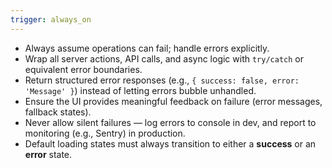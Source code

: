 ```yaml
---
trigger: always_on
---
```


- Always assume operations can fail; handle errors explicitly.
- Wrap all server actions, API calls, and async logic with `try/catch` or equivalent error boundaries.
- Return structured error responses (e.g., `{ success: false, error: 'Message' }`) instead of letting errors bubble unhandled.
- Ensure the UI provides meaningful feedback on failure (error messages, fallback states).
- Never allow silent failures — log errors to console in dev, and report to monitoring (e.g., Sentry) in production.
- Default loading states must always transition to either a **success** or an **error** state.
